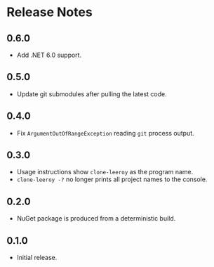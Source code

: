 # Release Notes

## 0.6.0

* Add .NET 6.0 support.

## 0.5.0

* Update git submodules after pulling the latest code.

## 0.4.0

* Fix `ArgumentOutOfRangeException` reading `git` process output.

## 0.3.0

* Usage instructions show `clone-leeroy` as the program name.
* `clone-leeroy -?` no longer prints all project names to the console.

## 0.2.0

* NuGet package is produced from a deterministic build.

## 0.1.0

* Initial release.
